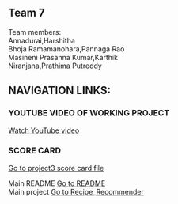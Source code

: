 ## Team 7
Team members: <br>
Annadurai,Harshitha <br>
Bhoja Ramamanohara,Pannaga Rao <br>
Masineni Prasanna Kumar,Karthik <br>
Niranjana,Prathima Putreddy <br>

## NAVIGATION LINKS:
### YOUTUBE VIDEO OF WORKING PROJECT 
[Watch YouTube video](https://youtu.be/133EWUQWe5Q)

### SCORE CARD
[Go to project3 score card file](https://github.com/pnprathima/Recipe_Recommender/blob/master/rubrics_score_card.csv)

Main README [Go to README](https://github.com/pnprathima/Recipe_Recommender#readme) <br>
Main project [Go to Recipe_Recommender](https://github.com/pnprathima/Recipe_Recommender) <br>
